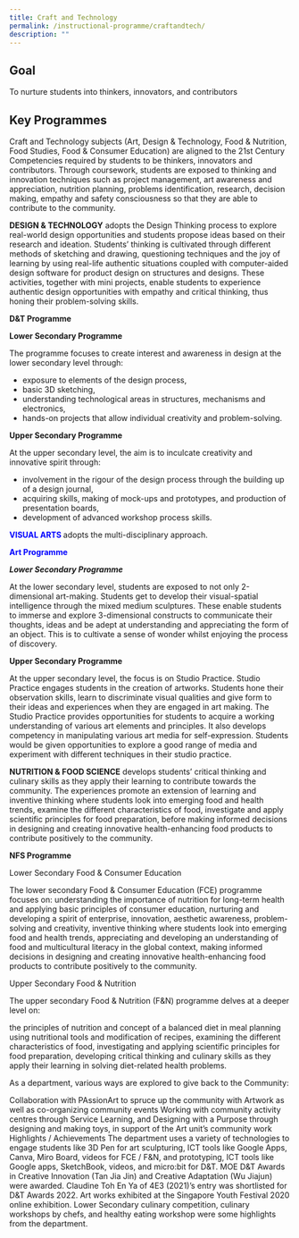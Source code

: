 ```yaml
---
title: Craft and Technology
permalink: /instructional-programme/craftandtech/
description: ""
---
```

## Goal

To nurture students into thinkers, innovators, and contributors

## Key Programmes

Craft and Technology subjects (Art, Design & Technology, Food & Nutrition, Food Studies, Food & Consumer Education) are aligned to the 21st Century Competencies required by students to be thinkers, innovators and contributors. Through coursework, students are exposed to thinking and innovation techniques such as project management, art awareness and appreciation, nutrition planning, problems identification, research, decision making, empathy and safety consciousness so that they are able to contribute to the community.

**DESIGN & TECHNOLOGY** adopts the Design Thinking process to explore real-world design opportunities and students propose ideas based on their research and ideation.  Students’ thinking is cultivated through different methods of sketching and drawing, questioning techniques and the joy of learning by using real-life authentic situations coupled with computer-aided design software for product design on structures and designs.  These activities, together with mini projects, enable students to experience authentic design opportunities with empathy and critical thinking, thus honing their problem-solving skills.

**D&T Programme**

**Lower Secondary Programme**

The programme focuses to create interest and awareness in design at the lower secondary level through:

* exposure to elements of the design process,
* basic 3D sketching,
* understanding technological areas in structures, mechanisms and electronics,
* hands-on projects that allow individual creativity and problem-solving.

**Upper Secondary Programme**

At the upper secondary level, the aim is to inculcate creativity and innovative spirit through:

* involvement in the rigour of the design process through the building up of a design journal,
* acquiring skills, making of mock-ups and prototypes, and production of presentation boards,
* development of advanced workshop process skills.


<b style="color:blue;">VISUAL ARTS </b>   adopts the multi-disciplinary approach.

<div style="color:blue;"><b>Art Programme</b></div>

***Lower Secondary Programme***

At the lower secondary level, students are exposed to not only 2-dimensional art-making. Students get to develop their visual-spatial intelligence through the mixed medium sculptures.  These enable students to immerse and explore 3-dimensional constructs to communicate their thoughts, ideas and be adept at understanding and appreciating the form of an object.  This is to cultivate a sense of wonder whilst enjoying the process of discovery.

**Upper Secondary Programme**

At the upper secondary level, the focus is on Studio Practice. Studio Practice engages students in the creation of artworks. Students hone their observation skills, learn to discriminate visual qualities and give form to their ideas and experiences when they are engaged in art making. The Studio Practice provides opportunities for students to acquire a working understanding of various art elements and principles. It also develops competency in manipulating various art media for self-expression. Students would be given opportunities to explore a good range of media and experiment with different techniques in their studio practice.

**NUTRITION & FOOD SCIENCE** develops students’ critical thinking and culinary skills as they apply their learning to contribute towards the community.  The experiences promote an extension of learning and inventive thinking where students look into emerging food and health trends, examine the different characteristics of food, investigate and apply scientific principles for food preparation, before making informed decisions in designing and creating innovative health-enhancing food products to contribute positively to the community.

**NFS Programme**

Lower Secondary Food & Consumer Education

The lower secondary Food & Consumer Education (FCE) programme focuses on:
understanding the importance of nutrition for long-term health and applying basic principles of consumer education,
nurturing and developing a spirit of enterprise, innovation, aesthetic awareness, problem-solving and creativity,
inventive thinking where students look into emerging food and health trends,
appreciating and developing an understanding of food and multicultural literacy in the global context,
making informed decisions in designing and creating innovative health-enhancing food products to contribute positively to the community.

Upper Secondary Food & Nutrition

The upper secondary Food & Nutrition (F&N) programme delves at a deeper level on:

the principles of nutrition and concept of a balanced diet in meal planning using nutritional tools and modification of recipes,
examining the different characteristics of food,
investigating and applying scientific principles for food preparation,
developing critical thinking and culinary skills as they apply their learning in solving diet-related health problems.


As a department, various ways are explored to give back to the Community:

Collaboration with PAssionArt to spruce up the community with Artwork as well as co-organizing community events
Working with community activity centres through Service Learning, and
Designing with a Purpose through designing and making toys, in support of the Art unit’s community work
Highlights / Achievements
The department uses a variety of technologies to engage students like 3D Pen for art sculpturing, ICT tools like Google Apps, Canva, Miro Board, videos for FCE / F&N, and prototyping, ICT tools like Google apps, SketchBook, videos, and micro:bit for D&T.
MOE D&T Awards in Creative Innovation (Tan Jia Jin) and Creative Adaptation (Wu Jiajun) were awarded.
Claudine Toh En Ya of 4E3 (2021)’s entry was shortlisted for D&T Awards 2022.
Art works exhibited at the Singapore Youth Festival 2020 online exhibition.
Lower Secondary culinary competition, culinary workshops by chefs, and healthy eating workshop were some highlights from the department.